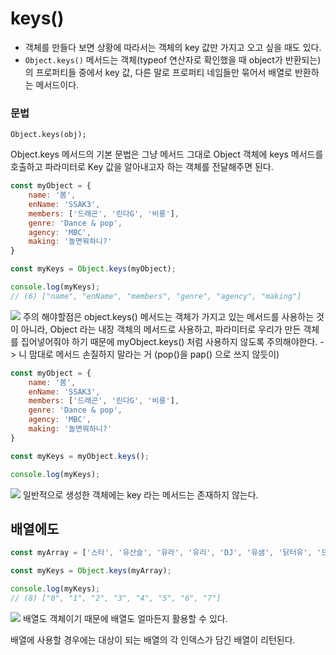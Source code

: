 keys()
===
- 객체를 만들다 보면 상황에 따라서는 객체의 key 값만 가지고 오고 싶을 때도 있다.
- `Object.keys()` 메서드는 객체(typeof 연산자로 확인했을 때 object가 반환되는)의 프로퍼티들 중에서 key 값, 다른 말로 프로퍼티 네임들만 묶어서 배열로 반환하는 메서드이다.

### 문법
```
Object.keys(obj);
```
Object.keys 메서드의 기본 문법은 그냥 메서드 그대로 Object 객체에 keys 메서드를 호출하고 파라미터로 Key 값을 알아내고자 하는 객체를 전달해주면 된다.

```js
const myObject = {
    name: '봄',
    enName: 'SSAK3',
    members: ['드래곤', '린다G', '비룡'],
    genre: 'Dance & pop',
    agency: 'MBC',
    making: '놀면뭐하니?'
}

const myKeys = Object.keys(myObject);

console.log(myKeys);
// (6) ["name", "enName", "members", "genre", "agency", "making"]
```

![](https://img1.daumcdn.net/thumb/R1280x0/?scode=mtistory2&fname=https%3A%2F%2Fblog.kakaocdn.net%2Fdn%2FNjnlS%2FbtqF15tBS4I%2FbCmxZ3zi7XA4tGNaul9b50%2Fimg.png)
주의 해야할점은 object.keys() 메서드는 객체가 가지고 있는 메서드를 사용하는 것이 아니라, Object 라는 내장 객체의 메서드로 사용하고, 파라미터로 우리가 만든 객체를 집어넣어줘야 하기 때문에 myObject.keys() 처럼 사용하지 않도록 주의해야한다. -> 니 맘대로 메서드 손질하지 말라는 거 (pop()을 pap() 으로 쓰지 않듯이)

```js
const myObject = {
    name: '봄',
    enName: 'SSAK3',
    members: ['드래곤', '린다G', '비룡'],
    genre: 'Dance & pop',
    agency: 'MBC',
    making: '놀면뭐하니?'
}

const myKeys = myObject.keys();

console.log(myKeys);
```
![](https://img1.daumcdn.net/thumb/R1280x0/?scode=mtistory2&fname=https%3A%2F%2Fblog.kakaocdn.net%2Fdn%2Fq2xuO%2FbtqF3b1aj0q%2Fue68w6Gt51RNLZuKDtIgXK%2Fimg.png)
일반적으로 생성한 객체에는 key 라는 메서드는 존재하지 않는다. 

## 배열에도
```js
const myArray = ['스타', '유산슬', '유라', '유리', 'DJ', '유샘', '닭터유', '드래곤'];

const myKeys = Object.keys(myArray);

console.log(myKeys);
// (8) ["0", "1", "2", "3", "4", "5", "6", "7"]
```
![](https://img1.daumcdn.net/thumb/R1280x0/?scode=mtistory2&fname=https%3A%2F%2Fblog.kakaocdn.net%2Fdn%2FbNxTzJ%2FbtqF0ZnMVUV%2FRAEIHEYKkMLkv8CC5ADO8K%2Fimg.png)
배열도 객체이기 때문에 배열도 얼마든지 활용할 수 있다.

배열에 사용할 경우에는 대상이 되는 배열의 각 인덱스가 담긴 배열이 리턴된다.
